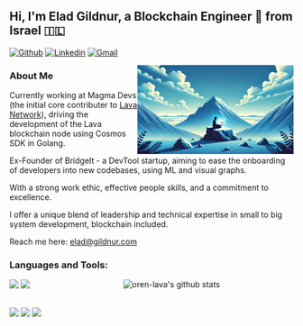 <!-- Your title -->
## Hi, I'm Elad Gildnur, a Blockchain Engineer 🚀 from Israel 🇮🇱

<!-- Your badges
You can use the website to generate badges: https://shields.io/
-->

[![Github](https://img.shields.io/badge/-Github-000?style=flat&logo=Github&logoColor=white)](https://github.com/shleikes)
[![Linkedin](https://img.shields.io/badge/-LinkedIn-blue?style=flat&logo=Linkedin&logoColor=white)](https://linkedin.com/in/elad-gildnur)
[![Gmail](https://img.shields.io/badge/-Gmail-c14438?style=flat&logo=Gmail&logoColor=white)](mailto:elad@gildnur.com)

<!-- Any image aligned to the right. Beware the width -->

<img width="55%" align="right" alt="Github" src="https://raw.githubusercontent.com/shleikes/shleikes/master/github_photo.jpeg" />

<!-- Talking about you -->
### About Me

Currently working at Magma Devs (the initial core contributer to [Lava Network](https://www.lavanet.xyz/)), driving the development of the Lava blockchain node using Cosmos SDK in Golang.

Ex-Founder of BridgeIt - a DevTool startup, aiming to ease the onboarding of developers into new codebases, using ML and visual graphs. 

With a strong work ethic, effective people skills, and a commitment to excellence.

I offer a unique blend of leadership and technical expertise in small to big system development, blockchain included.

Reach me here: elad@gildnur.com

### Languages and Tools:

<!-- Your github readme stats
You can use this api: https://github.com/anuraghazra/github-readme-stats
-->
<p>
  <a href="https://github.com/lavanet/lava">
    <img width="60%" align="right" alt="oren-lava's github stats" src="https://github-readme-stats.vercel.app/api?username=shleikes&show_icons=true&hide_border=true" />
  </a>

  <!-- Your languages and tools. Be careful with the alignment. 
  You can use this sites to get logos: https://www.vectorlogo.zone or https://simpleicons.org/
  -->
  <code><img width="15%" src="https://www.vectorlogo.zone/logos/golang/golang-ar21.svg"></code>
  <code><img width="20%" src="https://cdn.prod.website-files.com/642c9c8327126062770bfdd0/65a1726ec8c996263e731baa_wordmark-full.png"></code>

  <br />
  <code><img width="10%" src="https://cosmos.network/presskit/cosmos-brandmark-dynamic-dark.svg"></code>
  <code><img width="10%" src="https://cdn.iconscout.com/icon/free/png-256/free-python-logo-icon-download-in-svg-png-gif-file-formats--technology-social-media-vol-5-pack-logos-icons-3030224.png?f=webp&w=256"></code>
  <code><img width="10%" src="https://upload.wikimedia.org/wikipedia/commons/thumb/1/18/ISO_C%2B%2B_Logo.svg/1822px-ISO_C%2B%2B_Logo.svg.png"></code>
</p>

<!-- This readme was created by Murillo Comino - https://github.com/onimur -->
